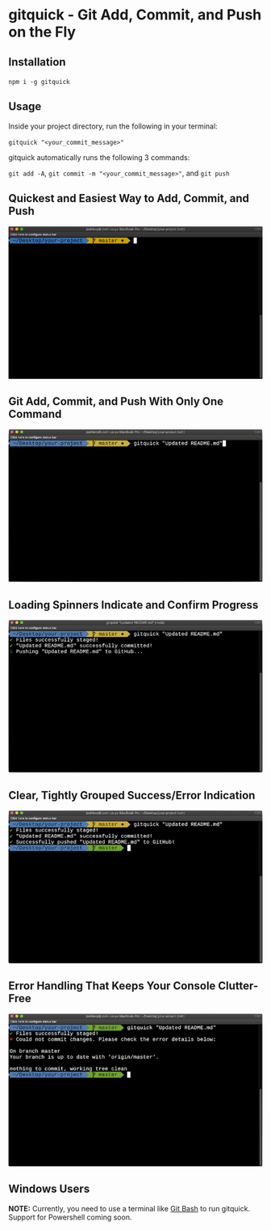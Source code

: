 # gitquick - Git Add, Commit, and Push on the Fly

## Installation

`npm i -g gitquick`

## Usage

Inside your project directory, run the following in your terminal:

`gitquick "<your_commit_message>"`

gitquick automatically runs the following 3 commands:

`git add -A`, `git commit -m "<your_commit_message>"`, and `git push`

## Quickest and Easiest Way to Add, Commit, and Push

![gitquick example](assets/img/gitquick-example.gif)

## Git Add, Commit, and Push With Only One Command

![gitquick command](assets/img/gitquick-example_01_command.png)

## Loading Spinners Indicate and Confirm Progress

![gitquick progress](assets/img/gitquick-example_02_progress.png)

## Clear, Tightly Grouped Success/Error Indication

![gitquick success](assets/img/gitquick-example_03_success.png)

## Error Handling That Keeps Your Console Clutter-Free

![gitquick error](assets/img/gitquick-example_04_error.png)

## Windows Users

**NOTE:** Currently, you need to use a terminal like [Git Bash](https://git-scm.com/downloads) to run gitquick. Support for Powershell coming soon.
